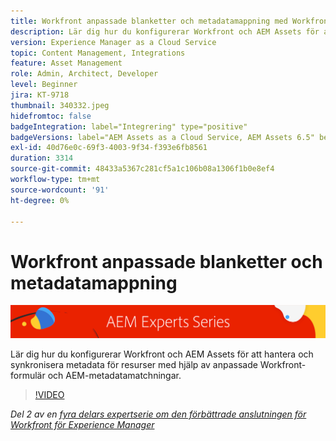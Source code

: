 ```yaml
---
title: Workfront anpassade blanketter och metadatamappning med Workfront för AEM förbättrade anslutningsmöjligheter
description: Lär dig hur du konfigurerar Workfront och AEM Assets för att hantera och synkronisera metadata för resurser med hjälp av anpassade Workfront-formulär och AEM-metadatamatchningar.
version: Experience Manager as a Cloud Service
topic: Content Management, Integrations
feature: Asset Management
role: Admin, Architect, Developer
level: Beginner
jira: KT-9718
thumbnail: 340332.jpeg
hidefromtoc: false
badgeIntegration: label="Integrering" type="positive"
badgeVersions: label="AEM Assets as a Cloud Service, AEM Assets 6.5" before-title="false"
exl-id: 40d76e0c-69f3-4003-9f34-f393e6fb8561
duration: 3314
source-git-commit: 48433a5367c281cf5a1c106b08a1306f1b0e8ef4
workflow-type: tm+mt
source-wordcount: '91'
ht-degree: 0%

---
```


# Workfront anpassade blanketter och metadatamappning

![AEM Experts Series](./assets/banner.png)

Lär dig hur du konfigurerar Workfront och AEM Assets för att hantera och synkronisera metadata för resurser med hjälp av anpassade Workfront-formulär och AEM-metadatamatchningar.

>[!VIDEO](https://video.tv.adobe.com/v/3431494?quality=12&learn=on&captions=swe)

_Del 2 av en [fyra delars expertserie om den förbättrade anslutningen för Workfront för Experience Manager](./overview.md)_
